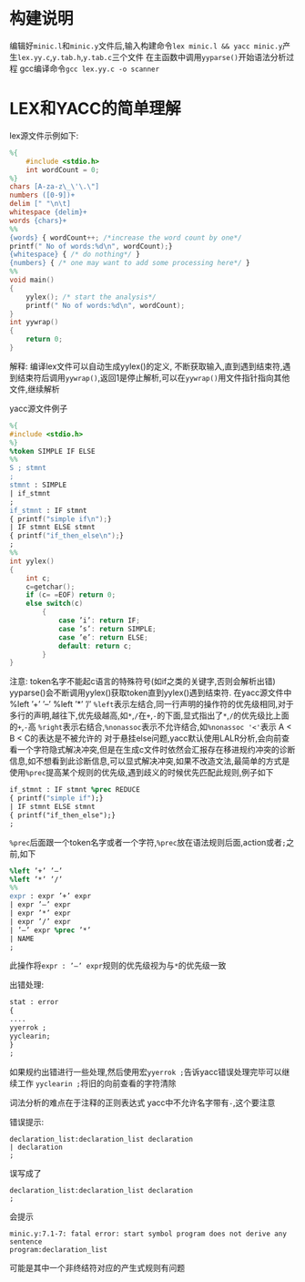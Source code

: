 # 构建说明
编辑好`minic.l`和`minic.y`文件后,输入构建命令`lex minic.l && yacc minic.y`产生`lex.yy.c`,`y.tab.h`,`y.tab.c`三个文件
在主函数中调用`yyparse()`开始语法分析过程
gcc编译命令`gcc lex.yy.c -o scanner`
# LEX和YACC的简单理解
lex源文件示例如下:
``` lex
%{
    #include <stdio.h> 
    int wordCount = 0;
%}
chars [A-za-z\_\'\.\"]
numbers ([0-9])+
delim [" "\n\t]
whitespace {delim}+
words {chars}+
%%
{words} { wordCount++; /*increase the word count by one*/ 
printf(" No of words:%d\n", wordCount);}
{whitespace} { /* do nothing*/ }
{numbers} { /* one may want to add some processing here*/ }
%%
void main()
{
    yylex(); /* start the analysis*/
    printf(" No of words:%d\n", wordCount);
}
int yywrap()
{
    return 0;
}
```
解释:
编译lex文件可以自动生成yylex()的定义, 不断获取输入,直到遇到结束符,遇到结束符后调用`yywrap()`,返回1是停止解析,可以在`yywrap()`用文件指针指向其他文件,继续解析

yacc源文件例子
``` yacc
%{
#include <stdio.h>
%}
%token SIMPLE IF ELSE
%%
S ; stmnt
;
stmnt : SIMPLE
| if_stmnt
;
if_stmnt : IF stmnt
{ printf("simple if\n");}
| IF stmnt ELSE stmnt
{ printf("if_then_else\n");}
;
%%
int yylex() 
{
    int c;
    c=getchar();
    if (c= =EOF) return 0;
    else switch(c) 
        {
            case ’i’: return IF;
            case ’s’: return SIMPLE;
            case ’e’: return ELSE;
            default: return c;
        }
}
```
注意:
token名字不能起c语言的特殊符号(如if之类的关键字,否则会解析出错)
yyparse()会不断调用yylex()获取token直到yylex()遇到结束符.
在yacc源文件中
%left ’+’ ’–’
%left ’*’ ’/’
`%left`表示左结合,同一行声明的操作符的优先级相同,对于多行的声明,越往下,优先级越高,如`*`,`/`在`+`,`-`的下面,显式指出了`*`,`/`的优先级比上面的`+`,`-`高
`%right`表示右结合,`%nonassoc`表示不允许结合,如`%nonassoc '<'`表示 A < B < C的表达是不被允许的
对于悬挂else问题,yacc默认使用LALR分析,会向前查看一个字符隐式解决冲突,但是在生成c文件时依然会汇报存在移进规约冲突的诊断信息,如不想看到此诊断信息,可以显式解决冲突,如果不改造文法,最简单的方式是使用`%prec`提高某个规则的优先级,遇到歧义的时候优先匹配此规则,例子如下
``` yacc
if_stmnt : IF stmnt %prec REDUCE
{ printf("simple if");}
| IF stmnt ELSE stmnt
{ printf("if_then_else");}
;
```
`%prec`后面跟一个token名字或者一个字符,`%prec`放在语法规则后面,action或者`;`之前,如下
``` yacc
%left ’+’ ’–’
%left ’*’ ’/’
%%
expr : expr ’+’ expr
| expr ’–’ expr
| expr ’*’ expr
| expr ’/’ expr
| ’–’ expr %prec ’*’
| NAME
;
```
此操作将`expr : ’–’ expr`规则的优先级视为与`*`的优先级一致

出错处理:
``` yacc
stat : error
{
....
yyerrok ;
yyclearin;
}
;
```
如果规约出错进行一些处理,然后使用宏`yyerrok ;`告诉yacc错误处理完毕可以继续工作
`yyclearin ;`将旧的向前查看的字符清除

词法分析的难点在于注释的正则表达式
yacc中不允许名字带有`-`,这个要注意

错误提示:
```
declaration_list:declaration_list declaration
| declaration
;
```
误写成了
```
declaration_list:declaration_list declaration
;
```
会提示
```
minic.y:7.1-7: fatal error: start symbol program does not derive any sentence
program:declaration_list
```
可能是其中一个非终结符对应的产生式规则有问题